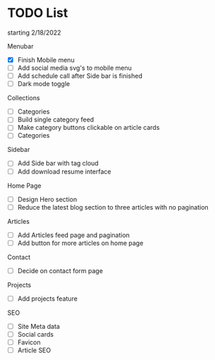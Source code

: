 
# TODO List 
starting 2/18/2022

Menubar
- [x] Finish Mobile menu
- [ ] Add social media svg's to mobile menu
- [ ] Add schedule call after Side bar is finished
- [ ] Dark mode toggle

Collections
- [ ] Categories
- [ ] Build single category feed
- [ ] Make category buttons clickable on article cards
- [ ] Categories

Sidebar
- [ ] Add Side bar with tag cloud
- [ ] Add download resume interface

Home Page
- [ ] Design Hero section
- [ ] Reduce the latest blog section to three articles with no pagination

Articles
- [ ] Add Articles feed page and pagination
- [ ] Add button for more articles on home page

Contact
- [ ] Decide on contact form page 

Projects
- [ ] Add projects feature

SEO
- [ ] Site Meta data
- [ ] Social cards 
- [ ] Favicon
- [ ] Article SEO
